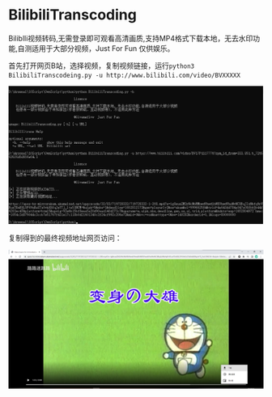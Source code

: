 # BilibiliTranscoding
Biliblli视频转码,无需登录即可观看高清画质,支持MP4格式下载本地，无去水印功能,自测适用于大部分视频，Just For Fun  仅供娱乐。

首先打开网页B站，选择视频，复制视频链接，运行`python3 BilibiliTranscodeing.py -u http://www.bilibili.com/video/BVXXXXX`

![](./20220517222952.png)

复制得到的最终视频地址网页访问：

![](./20220517223039.png)
